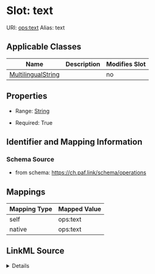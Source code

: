 

# Slot: text 



URI: [ops:text](https://ch.paf.link/schema/operations/text)
Alias: text

<!-- no inheritance hierarchy -->





## Applicable Classes

| Name | Description | Modifies Slot |
| --- | --- | --- |
| [MultilingualString](MultilingualString.md) |  |  no  |







## Properties

* Range: [String](String.md)

* Required: True





## Identifier and Mapping Information







### Schema Source


* from schema: https://ch.paf.link/schema/operations




## Mappings

| Mapping Type | Mapped Value |
| ---  | ---  |
| self | ops:text |
| native | ops:text |




## LinkML Source

<details>
```yaml
name: text
from_schema: https://ch.paf.link/schema/operations
rank: 1000
alias: text
domain_of:
- MultilingualString
range: string
required: true

```
</details>
